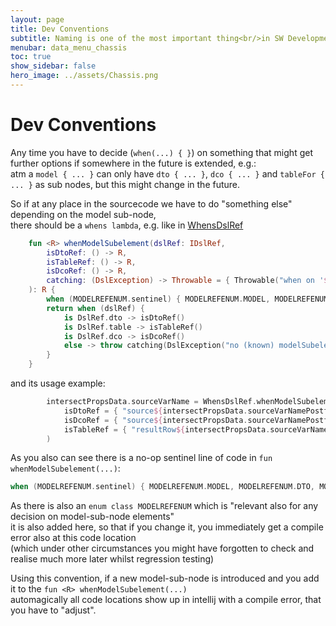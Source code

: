 ```yaml
---
layout: page
title: Dev Conventions
subtitle: Naming is one of the most important thing<br/>in SW Development
menubar: data_menu_chassis
toc: true
show_sidebar: false
hero_image: ../assets/Chassis.png
---
```

# Dev Conventions

Any time you have to decide (`when(...) { }`) on something that might get further options if somewhere in the future is extended, e.g.:<br/>
atm a `model { ... }` can only have `dto { ... }`, `dco { ... }` and `tableFor { ... }` as sub nodes, but this might change in the future.

So if at any place in the sourcecode we have to do "something else" depending on the model sub-node,<br/>
there should be a `whens lambda`, e.g. like in [WhensDslRef](https://github.com/hoffipublic/chassis/blob/master/shared/src/main/kotlin/com/hoffi/chassis/shared/whens/WhensDslRef.kt#L42)

```kotlin
    fun <R> whenModelSubelement(dslRef: IDslRef,
        isDtoRef: () -> R,
        isTableRef: () -> R,
        isDcoRef: () -> R,
        catching: (DslException) -> Throwable = { Throwable("when on '$dslRef' not exhaustive") }
    ): R {
        when (MODELREFENUM.sentinel) { MODELREFENUM.MODEL, MODELREFENUM.DTO, MODELREFENUM.TABLE, MODELREFENUM.DCO -> {} } // sentinel to check if new MODELREFENUM was added
        return when (dslRef) {
            is DslRef.dto -> isDtoRef()
            is DslRef.table -> isTableRef()
            is DslRef.dco -> isDcoRef()
            else -> throw catching(DslException("no (known) modelSubelement"))
        }
    }
```

and its usage example:

```kotlin
        intersectPropsData.sourceVarName = WhensDslRef.whenModelSubelement(sourceGenModelFromDsl.modelSubElRef,
            isDtoRef = { "source${intersectPropsData.sourceVarNamePostfix}" },
            isDcoRef = { "source${intersectPropsData.sourceVarNamePostfix}" },
            isTableRef = { "resultRow${intersectPropsData.sourceVarNamePostfix}" },
        )
```

As you also can see there is a no-op sentinel line of code in `fun whenModelSubelement(...)`:

```kotlin
when (MODELREFENUM.sentinel) { MODELREFENUM.MODEL, MODELREFENUM.DTO, MODELREFENUM.TABLE, MODELREFENUM.DCO -> {} }
```

As there is also an `enum class MODELREFENUM` which is "relevant also for any decision on model-sub-node elements"<br/>
it is also added here, so that if you change it, you immediately get a compile error also at this code location<br/>
(which under other circumstances you might have forgotten to check and realise much more later whilst regression testing)

Using this convention, if a new model-sub-node is introduced and you add it to the `fun <R> whenModelSubelement(...)`<br/>
automagically all code locations show up in intellij with a compile error, that you have to "adjust".
